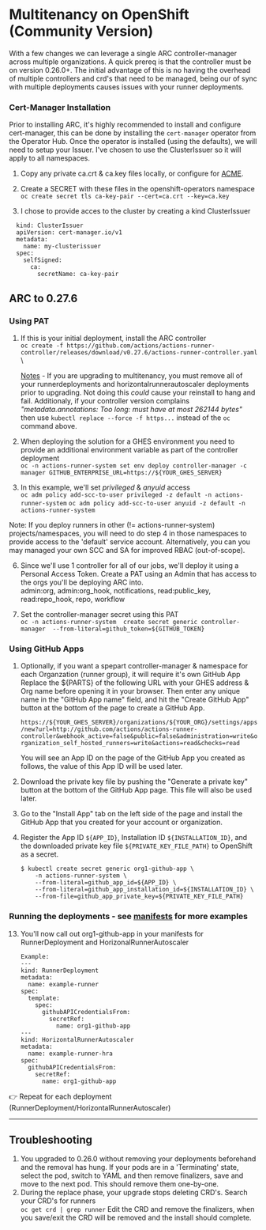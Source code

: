# Multitenancy on OpenShift (Community Version)

With a few changes we can leverage a single ARC controller-manager across multiple organizations. A quick prereq is that the controller must be on 
version 0.26.0+. The initial advantage of this is no having the overhead of multiple controllers and crd's that need to be managed, being our of 
sync with multiple deployments causes issues with your runner deployments.

### Cert-Manager Installation
Prior to installing ARC, it's highly recommended to install and configure cert-manager, this can be done by installing the `cert-manager` operator from the Operator Hub. Once the operator is installed (using the defaults), we will need to setup your Issuer. I've chosen to use the ClusterIssuer so it will apply to all namespaces.

1. Copy any private ca.crt & ca.key files locally, or configure for [ACME](https://cert-manager.io/docs/configuration/acme/).

2. Create a SECRET with these files in the openshift-operators namespace \
  `oc create secret tls ca-key-pair --cert=ca.crt --key=ca.key`

3. I chose to provide acces to the cluster by creating a kind ClusterIssuer
  ```
    kind: ClusterIssuer
    apiVersion: cert-manager.io/v1
    metadata:
      name: my-clusterissuer
    spec:
      selfSigned:
        ca:
          secretName: ca-key-pair
```

## ARC to 0.27.6
### Using PAT
1. If this is your initial deployment, install the ARC controller \
`oc create -f https://github.com/actions/actions-runner-controller/releases/download/v0.27.6/actions-runner-controller.yaml` \

    [Notes](#Troubleshooting) - If you are upgrading to multitenancy, you must remove all of your runnerdeployments and horizontalrunnerautoscaler 
    deployments prior to upgrading. Not doing this _could_ cause your reinstall to hang and fail. Additionaly, if your controller version complains _"metadata.annotations: Too long: must have at most 262144 bytes"_ then use `kubectl replace --force -f https...` instead of the `oc` command above.

3. When deploying the solution for a GHES environment you need to provide an additional environment variable as part of the controller deployment \
`oc -n actions-runner-system set env deploy controller-manager -c manager GITHUB_ENTERPRISE_URL=https://${YOUR_GHES_SERVER}`

4. In this example, we'll set _privileged_ & _anyuid_ access \
`oc adm policy add-scc-to-user privileged -z default -n actions-runner-system`
`oc adm policy add-scc-to-user anyuid -z default -n actions-runner-system`

Note: If you deploy runners in other (!= actions-runner-system) projects/namespaces, you will need to do step 4 in those namespaces to provide access to the 'default' service account. Alternatively, you can you may managed your own SCC and SA for improved RBAC (out-of-scope).

6. Since we'll use 1 controller for all of our jobs, we'll deploy it using a Personal Access Token. Create a PAT using an Admin that has access to the orgs you'll be deploying ARC into. \
    admin:org, admin:org_hook, notifications, read:public_key, read:repo_hook, repo, workflow

7. Set the controller-manager secret using this PAT \
    `oc -n actions-runner-system  create secret generic controller-manager  --from-literal=github_token=${GITHUB_TOKEN}`
   
### Using GitHub Apps

1. Optionally, if you want a spepart controller-manager & namespace for each Organzation (runner group), it will require it's own GitHub App \
    Replace the ${PARTS} of the following URL with your GHES address & Org name before opening it in your browser. 
    Then enter any unique name in the "GitHub App name" field, and hit the "Create GitHub App" button at the bottom of the page to create a GitHub App.

    `https://${YOUR_GHES_SERVER}/organizations/${YOUR_ORG}/settings/apps/new?url=http://github.com/actions/actions-runner-controller&webhook_active=false&public=false&administration=write&organization_self_hosted_runners=write&actions=read&checks=read`

    You will see an App ID on the page of the GitHub App you created as follows, the value of this App ID will be used later.

2. Download the private key file by pushing the "Generate a private key" button at the bottom of the GitHub App page. This file will also be used later.

3. Go to the "Install App" tab on the left side of the page and install the GitHub App that you created for your account or organization.

4. Register the App ID `${APP_ID}`, Installation ID `${INSTALLATION_ID}`, and the downloaded private key file `${PRIVATE_KEY_FILE_PATH}` to OpenShift as a secret.
    ```
    $ kubectl create secret generic org1-github-app \
        -n actions-runner-system \
        --from-literal=github_app_id=${APP_ID} \
        --from-literal=github_app_installation_id=${INSTALLATION_ID} \
        --from-file=github_app_private_key=${PRIVATE_KEY_FILE_PATH}
    ```

### Running the deployments - see [manifests](./manifests) for more examples
13. You'll now call out org1-github-app in your manifests for RunnerDeployment and HorizonalRunnerAutoscaler
      ```
      Example:
      ---
      kind: RunnerDeployment
      metadata:
        name: example-runner
      spec:
        template:
          spec:
            githubAPICredentialsFrom:
              secretRef:
                name: org1-github-app
      ---
      kind: HorizontalRunnerAutoscaler
      metadata:
        name: example-runner-hra
      spec:
        githubAPICredentialsFrom:
          secretRef:
            name: org1-github-app
      ```
 👉 Repeat for each deployment (RunnerDeployment/HorizontalRunnerAutoscaler)
 

--------

## Troubleshooting
1. You upgraded to 0.26.0 without removing your deployments beforehand and the removal has hung.
    If your pods are in a 'Terminating' state, select the pod, switch to YAML and then remove finalizers, save and move to the next pod. This should remove them one-by-one.
2. During the replace phase, your upgrade stops deleting CRD's.
    Search your CRD's for runners \
    `oc get crd | grep runner`
    Edit the CRD and remove the finalizers, when you save/exit the CRD will be removed and the install should complete.

